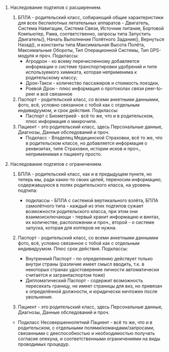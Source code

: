1. Наследование подтипов с расширением.
   1. БПЛА - родительский класс, собирающий общие характеристики для всех беспилотных летательных аппаратов - Двигатель, Система Навигации, Система Связи, Источник питания, Бортовой Компьютер, Рама, соответственно, запросы типа Запустить Двигатель(), Начать Выполнение Полётного Задания(), Вернуться Назад(), и константы типа Максимальная Высота Полёта, Максимальные Обороты, Тип Операционной Системы, Тип GPS-модуля и проч. Подклассы:
      - Агродрон - ко всему перечисленному добавляется информации о системе транспортировки удобрений и типе используемого химиката, которая неприменима к родительскому классу;
      - Дрон-Такси - количество пассажиров и стоимость поездки,
      - Роевой Дрон - плюс информация о протоколах связи peer-to-peer и всё связанное
   2. Паспорт - родительский класс, со всеми анкетными даннымии, фото, всё, условно связанное с тобой как с отдельным индивидуумом, и срок действия. Подклассы:
      - Паспорт с Биометрией - всё то же, что и в родительском, плюс информация о микрочипе.
   3. Пациент - это родительский класс, здесь Персональные данные, Диагнозы, Данные обследований и проч.
      - Подкласс - Владелец Медицинской Страховки, всё то же, что в родительском классе, но добавляется информация о реквизитах, типе Страховки, истории исков и проч., неприменимая к пациенту просто.
  
2. Наследование подтипов с ограничением.
   1. БПЛА - родительский класс, как и в предыдущем пункте, но теперь мы, ради каких-то своих целей, переносим информацию, содержавшуюся в полях родительского класса, на уровень подтипа:
      - подклассы - БПЛА с системой вертикального взлёта, БПЛА самолётного типа - каждый из этих подтипов сужает возможности родительского класса, при этом они взаимоисключающи - первый хранит информацию и винтах, их количестве, расположении и проч., второй - о системе запуска, которая для коптеров не нужна.
     
   2. Паспорт - родительский класс, со всеми анкетными даннымии фото, всё, условно связанное с тобой как с отдельным индивидуумом. Плюс срок действия. Подклассы:
      - Внутренний Паспорт - по определению действует только внутри страны (различие имеет смысл вводить, т.к. в некоторых странах удостоверение личности автоматически считается и загранпаспортом тоже)
      - Дипломатический Паспорт - содержит возможность пересекать границу, не имеет страницы для виз, но привязан к определённой должности, и юридически ничтожен после увольнения.
     
   3.  Пациент - это родительский класс, здесь Персональные данные, Диагнозы, Данные обследований и проч.
      - Подкласс Несовершеннолетний Пациент - всё то же, что и в родительском, с отдельными полями/командами/запросами, связанными с дееспособностью и необходимостью получать согласие опекуна, и соответственными ограничениями на виды проводимых процедур.
     


